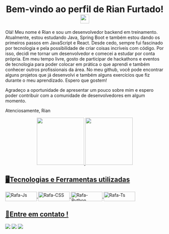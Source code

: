 <h1 align="center">
  Bem-vindo ao perfil de Rian Furtado!
  <img src="https://media.giphy.com/media/hvRJCLFzcasrR4ia7z/giphy.gif" width="28">
</h1>

<p style="left">
Olá! Meu nome é Rian e sou um desenvolvedor backend em treinamento. Atualmente, estou estudando Java, Spring Boot e também estou dando os primeiros passos em JavaScript e React. Desde cedo, sempre fui fascinado por tecnologia e pela possibilidade de criar coisas incríveis com código. Por isso, decidi me tornar um desenvolvedor e comecei a estudar por conta própria. Em meu tempo livre, gosto de participar de hackathons e eventos de tecnologia para poder colocar em prática o que aprendi e também conhecer outros profissionais da área. No meu github, você pode encontrar alguns projetos que já desenvolvi e também alguns exercícios que fiz durante o meu aprendizado. Espero que gostem!

Agradeço a oportunidade de apresentar um pouco sobre mim e espero poder contribuir com a comunidade de desenvolvedores em algum momento.

Atenciosamente,
Rian


<div>
  <div align="center" padding=100>
  <a href="https://github.com/Rian-Furtado">
  <img height="150em" src="https://github-readme-stats.vercel.app/api?username=Rian-Furtado&show_icons=true&theme=dracula&include_all_commits=true&count_private=true"/>
  <img height="150em" src="https://github-readme-stats.vercel.app/api/top-langs/?username=Rian-Furtado&layout=compact&langs_count=7&theme=dracula"/>
</div>
</div>
  
  <h2 align="left">🖥️Tecnologias e Ferramentas utilizadas</h2>
<p align="left">
  <img align="center" alt="Rafa-Js" height="30" width="100" src="https://img.shields.io/badge/HTML5-E34F26?style=for-the-badge&logo=html5&logoColor=white">
  <img align="center" alt="Rafa-CSS" height="30" width="100" src="https://img.shields.io/badge/CSS3-1572B6?style=for-the-badge&logo=css3&logoColor=white">
  <img align="center" alt="Rafa-Python" height="30" width="100" src="https://img.shields.io/badge/JavaScript-323330?style=for-the-badge&logo=javascript&logoColor=F7DF1E">
  <img align="center" alt="Rafa-Ts" height="30" width="100" src="https://img.shields.io/badge/Java-ED8B00?style=for-the-badge&logo=java&logoColor=white">
 
  
  
  <h2 align="left"> 📱Entre em contato !</h2>
<div align="left"> 
  
  <a href="https://instagram.com/rian_ffurtado" target="_blank"><img src="https://img.shields.io/badge/-Instagram-%23E4405F?style=for-the-badge&logo=instagram&logoColor=white" target="_blank"></a>
  <a href = "mailto:rianoliveirafurtado@gmail.com"><img src="https://img.shields.io/badge/-Gmail-%23333?style=for-the-badge&logo=gmail&logoColor=white" target="_blank"></a>
  <a href="https://www.linkedin.com/in/rian-ffurtado-1611601bb/" target="_blank"><img src="https://img.shields.io/badge/-LinkedIn-%230077B5?style=for-the-badge&logo=linkedin&logoColor=white" target="_blank"></a> 
 
 
 
   

